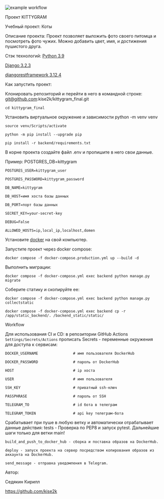![example workflow](https://github.com/kise2k/kittygram_final/actions/workflows/main.yml/badge.svg)

Проект KITTYGRAM

Учебный проект: Коты

Описание проекта: Проект позволяет выложить фото своего питомца и посмотреть фото чужих. Можно добавить цвет, имя, и достижения пушистого друга.

Стэк технологий:
  [Python 3.9](https://www.python.org/downloads/)
  
  [Django 3.2.3](https://www.djangoproject.com/download/)
  
  [djangorestframework 3.12.4](https://pypi.org/project/djangorestframework/#files)

Как запустить проект:

Клонировать репозиторий и перейти в него в командной строке:
    git@github.com:kise2k/kittygram_final.git
    
    cd kittygram_final

Установить виртуальное окружение и зависимости
    python -m venv venv
    
    source venv/Scripts/activate
    
    python -m pip install --upgrade pip
    
    pip install -r backend/requirements.txt

В корне проекта создайте файл .env и пропишите в него свои данные.

Пример:
    POSTGRES_DB=kittygram
    
    POSTGRES_USER=kittygram_user
    
    POSTGRES_PASSWORD=kittygram_password
    
    DB_NAME=kittygram
    
    DB_HOST=имя хоста базы данных
    
    DB_PORT=порт базы данных
    
    SECRET_KEY=your-secret-key
    
    DEBUG=False
    
    ALLOWED_HOSTS=ip,local_ip,localhost,domen

Установите [docker](https://www.docker.com/) на свой компьютер.

Запустите проект через docker compose:

    docker compose -f docker-compose.production.yml up --build -d

Выполнить миграции:

    docker compose -f docker-compose.yml exec backend python manage.py migrate

Соберите статику и скопируйте ее:

    docker compose -f docker-compose.yml exec backend python manage.py collectstatic
    
    docker compose -f docker-compose.yml exec backend cp -r /app/static_backend/. /backend_static/static/

Workflow

Для использования CI и CD: в репозитории GitHub Actions `Settings/Secrets/Actions` прописать Secrets - переменные окружения для доступа к сервисам:

    DOCKER_USERNAME                # имя пользователя DockerHub
    
    DOCKER_PASSWORD                # пароль от DockerHub
    
    HOST                           # ip хоста
    
    USER                           # имя пользователя
    
    SSH_KEY                        # приватный ssh-ключ
    
    PASSPHRASE                     # пароль от SSH
    
    TELEGRAM_TO                    # id бота в телеграм
    
    TELEGRAM_TOKEN                 # api key телеграм-бота

Срабатывает при пуше в любую ветку и автоматически отрабатывает данные действия:
    tests - Проверка по PEP8 и запуск pytest. Дальнейшие шаги только для ветки main!
    
    build_and_push_to_docker_hub - сборка и поставка образов на DockerHub.
    
    deploy - запуск проекта на сервер посредством копирования образов из аккаунта на DockerHub.
    
    send_message - отправка уведомления в Telegram.

Автор:

Седякин Кирилл

https://github.com/kise2k
